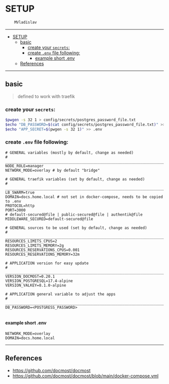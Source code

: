 # SETUP

```sh
    MVladislav
```

---

- [SETUP](#setup)
  - [basic](#basic)
    - [create your `secrets`:](#create-your-secrets)
    - [create `.env` file following:](#create-env-file-following)
      - [example short .env](#example-short-env)
  - [References](#references)

---

## basic

> defined to work with traefik

### create your `secrets`:

```sh
$pwgen -s 32 1 > config/secrets/postgres_password_file.txt
$echo "DB_PASSWORD=$(cat config/secrets/postgres_password_file.txt)" >> .env
$echo "APP_SECRET=$(pwgen -s 32 1)" >> .env
```

### create `.env` file following:

```env
# GENERAL variables (mostly by default, change as needed)
# ______________________________________________________________________________
NODE_ROLE=manager
NETWORK_MODE=overlay # by default "bridge"

# GENERAL traefik variables (set by default, change as needed)
# ______________________________________________________________________________
LB_SWARM=true
DOMAIN=docs.home.local # not set in docker-compose, needs to be copied to .env
PROTOCOL=http
PORT=3000
# default-secured@file | public-secured@file | authentik@file
MIDDLEWARE_SECURED=default-secured@file

# GENERAL sources to be used (set by default, change as needed)
# ______________________________________________________________________________
RESOURCES_LIMITS_CPUS=2
RESOURCES_LIMITS_MEMORY=2g
RESOURCES_RESERVATIONS_CPUS=0.001
RESOURCES_RESERVATIONS_MEMORY=32m

# APPLICATION version for easy update
# ______________________________________________________________________________
VERSION_DOCMOST=0.20.1
VERSION_POSTGRESQL=17.4-alpine
VERSION_VALKEY=8.1.0-alpine

# APPLICATION general variable to adjust the apps
# ______________________________________________________________________________
DB_PASSWORD=<POSTGRESS_PASSWORD>


```

#### example short .env

```env
NETWORK_MODE=overlay
DOMAIN=docs.home.local
```

---

## References

- <https://github.com/docmost/docmost>
- <https://github.com/docmost/docmost/blob/main/docker-compose.yml>
